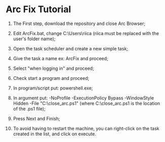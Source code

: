 # Arc Fix Tutorial
1) The First step, download the repository and close Arc Browser;

2) Edit ArcFix.bat, change C:\Users\riica (riica must be replaced with the user's folder name);

3) Open the task scheduler and create a new simple task;

4) Give the task a name ex: ArcFix and proceed;

5) Select "when logging in" and proceed;

6) Check start a program and proceed;

7) In program/script put: powershell.exe;

8) In argument put: -NoProfile -ExecutionPolicy Bypass -WindowStyle Hidden -File "C:\close_arc.ps1" (where C:\close_arc.ps1 is the location of the .ps1 file);

9) Press Next and Finish;

10) To avoid having to restart the machine, you can right-click on the task created in the list, and click on execute.
